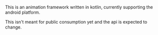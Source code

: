 This is an animation framework written in kotlin, currently supporting the android platform.

This isn't meant for public consumption yet and the api is expected to change.